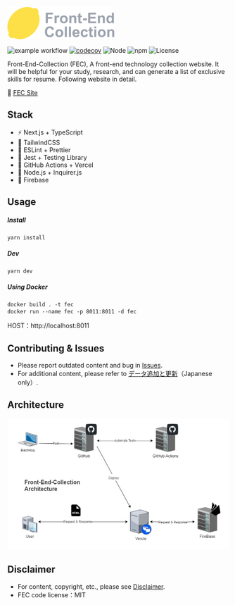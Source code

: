 ![logo](https://raw.githubusercontent.com/kensoz/FEC/main/public/logo.png)



![example workflow](https://github.com/kensoz/FEC/actions/workflows/dispatch.yml/badge.svg)  [![codecov](https://codecov.io/gh/kensoz/FEC/branch/main/graph/badge.svg?token=2THJ19HFZW)](https://codecov.io/gh/kensoz/FEC)  ![Node](https://img.shields.io/badge/Node.js-v18.7.0-fb7185.svg?logo=&style=flat-square)  ![npm](https://img.shields.io/badge/npm-v0.3.0-84CC16.svg?style=flat-square) ![License](https://img.shields.io/badge/License-MIT-0284C7.svg?logo=&style=flat-square)

Front-End-Collection (FEC), A front-end technology collection website.  It will be helpful for your study, research, and can generate a list of exclusive skills for resume. Following website in detail.

🍋 [FEC Site](https://fec-tau.vercel.app/)



## Stack

- ⚡️ Next.js + TypeScript
- 🎨 TailwindCSS
- 📑 ESLint + Prettier
- 🔌 Jest + Testing Library
- 🔩 GitHub Actions + Vercel
- 🔗 Node.js + Inquirer.js
- 💽 Firebase



## Usage

##### Install

```shell
yarn install
```

##### Dev

```shell
yarn dev
```

##### Using Docker

```
docker build . -t fec
docker run --name fec -p 8011:8011 -d fec
```

HOST：http://localhost:8011



## Contributing & Issues

+ Please report outdated content and bug in [Issues](https://github.com/kensoz/FEC/issues).
+ For additional content, please refer to [データ追加と更新](https://github.com/kensoz/FEC/blob/main/.github/doc/data.md)（Japanese only）.



## Architecture

![architecture](https://raw.githubusercontent.com/kensoz/FEC/main/.github/doc/public/architecture.jpg)



## Disclaimer

- For content, copyright, etc., please see [Disclaimer](https://github.com/kensoz/FEC/blob/main/.github/doc/disclaimer/en.md).
- FEC code license：MIT